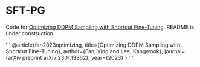 # SFT-PG

Code for [Optimizing DDPM Sampling with Shortcut Fine-Tuning](https://arxiv.org/abs/2301.13362). README is under construction.

'''
@article{fan2023optimizing,
  title={Optimizing DDPM Sampling with Shortcut Fine-Tuning},
  author={Fan, Ying and Lee, Kangwook},
  journal={arXiv preprint arXiv:2301.13362},
  year={2023}
}
'''